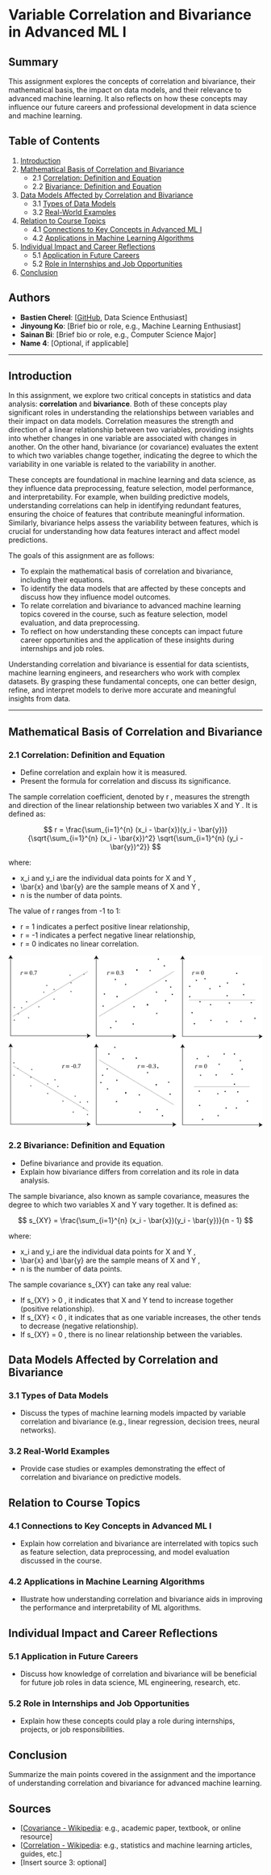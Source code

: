 # Variable Correlation and Bivariance in Advanced ML I

## Summary
This assignment explores the concepts of correlation and bivariance, their mathematical basis, the impact on data models, and their relevance to advanced machine learning. It also reflects on how these concepts may influence our future careers and professional development in data science and machine learning.

## Table of Contents
1. [Introduction](#introduction)
2. [Mathematical Basis of Correlation and Bivariance](#mathematical-basis-of-correlation-and-bivariance)
   - 2.1 [Correlation: Definition and Equation](#correlation-definition-and-equation)
   - 2.2 [Bivariance: Definition and Equation](#bivariance-definition-and-equation)
3. [Data Models Affected by Correlation and Bivariance](#data-models-affected-by-correlation-and-bivariance)
   - 3.1 [Types of Data Models](#types-of-data-models)
   - 3.2 [Real-World Examples](#real-world-examples)
4. [Relation to Course Topics](#relation-to-course-topics)
   - 4.1 [Connections to Key Concepts in Advanced ML I](#connections-to-key-concepts-in-advanced-ml-i)
   - 4.2 [Applications in Machine Learning Algorithms](#applications-in-machine-learning-algorithms)
5. [Individual Impact and Career Reflections](#individual-impact-and-career-reflections)
   - 5.1 [Application in Future Careers](#application-in-future-careers)
   - 5.2 [Role in Internships and Job Opportunities](#role-in-internships-and-job-opportunities)
6. [Conclusion](#conclusion)

## Authors
- **Bastien Cherel**: [[GitHub](https://github.com/BastienCherel), Data Science Enthusiast]
- **Jinyoung Ko**: [Brief bio or role, e.g., Machine Learning Enthusiast]
- **Sainan Bi**: [Brief bio or role, e.g., Computer Science Major]
- **Name 4**: [Optional, if applicable]

---

## Introduction

In this assignment, we explore two critical concepts in statistics and data analysis: **correlation** and **bivariance**. Both of these concepts play significant roles in understanding the relationships between variables and their impact on data models. Correlation measures the strength and direction of a linear relationship between two variables, providing insights into whether changes in one variable are associated with changes in another. On the other hand, bivariance (or covariance) evaluates the extent to which two variables change together, indicating the degree to which the variability in one variable is related to the variability in another.

These concepts are foundational in machine learning and data science, as they influence data preprocessing, feature selection, model performance, and interpretability. For example, when building predictive models, understanding correlations can help in identifying redundant features, ensuring the choice of features that contribute meaningful information. Similarly, bivariance helps assess the variability between features, which is crucial for understanding how data features interact and affect model predictions.

The goals of this assignment are as follows:
- To explain the mathematical basis of correlation and bivariance, including their equations.
- To identify the data models that are affected by these concepts and discuss how they influence model outcomes.
- To relate correlation and bivariance to advanced machine learning topics covered in the course, such as feature selection, model evaluation, and data preprocessing.
- To reflect on how understanding these concepts can impact future career opportunities and the application of these insights during internships and job roles.

Understanding correlation and bivariance is essential for data scientists, machine learning engineers, and researchers who work with complex datasets. By grasping these fundamental concepts, one can better design, refine, and interpret models to derive more accurate and meaningful insights from data.

---


## Mathematical Basis of Correlation and Bivariance

### 2.1 Correlation: Definition and Equation
- Define correlation and explain how it is measured.
- Present the formula for correlation and discuss its significance.


The sample correlation coefficient, denoted by  r , measures the strength and direction of the linear relationship between two variables  X  and  Y . It is defined as:

$$
r = \frac{\sum_{i=1}^{n} (x_i - \bar{x})(y_i - \bar{y})}{\sqrt{\sum_{i=1}^{n} (x_i - \bar{x})^2} \sqrt{\sum_{i=1}^{n} (y_i - \bar{y})^2}}
$$

where:
-  x_i  and  y_i  are the individual data points for  X  and  Y ,
-  \bar{x}  and  \bar{y}  are the sample means of  X  and  Y ,
-  n  is the number of data points.

The value of  r  ranges from -1 to 1:
-  r = 1  indicates a perfect positive linear relationship,
-  r = -1  indicates a perfect negative linear relationship,
-  r = 0  indicates no linear correlation.

![My Image](media/Pearson_Correlation_Coefficient_and_associated_scatterplots.png)


### 2.2 Bivariance: Definition and Equation
- Define bivariance and provide its equation.
- Explain how bivariance differs from correlation and its role in data analysis.

The sample bivariance, also known as sample covariance, measures the degree to which two variables  X  and  Y  vary together. It is defined as:

$$
s_{XY} = \frac{\sum_{i=1}^{n} (x_i - \bar{x})(y_i - \bar{y})}{n - 1}
$$

where:
-  x_i  and  y_i  are the individual data points for  X  and  Y ,
-  \bar{x}  and  \bar{y}  are the sample means of  X  and  Y ,
-  n  is the number of data points.

The sample covariance  s_{XY}  can take any real value:
- If  s_{XY} > 0 , it indicates that  X  and  Y  tend to increase together (positive relationship).
- If  s_{XY} < 0 , it indicates that as one variable increases, the other tends to decrease (negative relationship).
- If  s_{XY} = 0 , there is no linear relationship between the variables.



## Data Models Affected by Correlation and Bivariance

### 3.1 Types of Data Models
- Discuss the types of machine learning models impacted by variable correlation and bivariance (e.g., linear regression, decision trees, neural networks).

### 3.2 Real-World Examples
- Provide case studies or examples demonstrating the effect of correlation and bivariance on predictive models.

## Relation to Course Topics

### 4.1 Connections to Key Concepts in Advanced ML I
- Explain how correlation and bivariance are interrelated with topics such as feature selection, data preprocessing, and model evaluation discussed in the course.

### 4.2 Applications in Machine Learning Algorithms
- Illustrate how understanding correlation and bivariance aids in improving the performance and interpretability of ML algorithms.

## Individual Impact and Career Reflections

### 5.1 Application in Future Careers
- Discuss how knowledge of correlation and bivariance will be beneficial for future job roles in data science, ML engineering, research, etc.

### 5.2 Role in Internships and Job Opportunities
- Explain how these concepts could play a role during internships, projects, or job responsibilities.

## Conclusion
Summarize the main points covered in the assignment and the importance of understanding correlation and bivariance for advanced machine learning.

## Sources
- [[Covariance - Wikipedia](https://en.wikipedia.org/wiki/Covariance): e.g., academic paper, textbook, or online resource]
- [[Correlation - Wikipedia](https://en.wikipedia.org/wiki/Correlation): e.g., statistics and machine learning articles, guides, etc.]
- [Insert source 3: optional]
